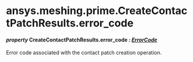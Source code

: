 # ansys.meshing.prime.CreateContactPatchResults.error_code

<a id="ansys.meshing.prime.CreateContactPatchResults.error_code"></a>

#### *property* CreateContactPatchResults.error_code *: [ErrorCode](ansys.meshing.prime.ErrorCode.md#ansys.meshing.prime.ErrorCode)*

Error code associated with the contact patch creation operation.

<!-- !! processed by numpydoc !! -->
